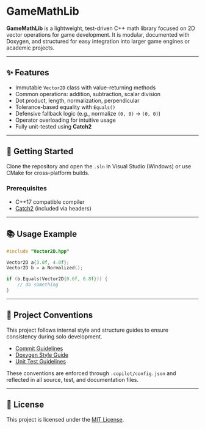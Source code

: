 # GameMathLib

**GameMathLib** is a lightweight, test-driven C++ math library focused on 2D vector operations for game development. It is modular, documented with Doxygen, and structured for easy integration into larger game engines or academic projects.

---

## ✨ Features

- Immutable `Vector2D` class with value-returning methods
- Common operations: addition, subtraction, scalar division
- Dot product, length, normalization, perpendicular
- Tolerance-based equality with `Equals()`
- Defensive fallback logic (e.g., normalize `(0, 0)` → `(0, 0)`)
- Operator overloading for intuitive usage
- Fully unit-tested using **Catch2**

---

## 🚀 Getting Started

Clone the repository and open the `.sln` in Visual Studio (Windows) or use CMake for cross-platform builds.

### Prerequisites
- C++17 compatible compiler
- [Catch2](https://github.com/catchorg/Catch2) (included via headers)

---

## 📚 Usage Example
```cpp
#include "Vector2D.hpp"

Vector2D a{3.0f, 4.0f};
Vector2D b = a.Normalized();

if (b.Equals(Vector2D{0.6f, 0.8f})) {
    // do something
}
```

---

## 🧭 Project Conventions

This project follows internal style and structure guides to ensure consistency during solo development.

- [Commit Guidelines](.github/commit-guidelines.md)
- [Doxygen Style Guide](.github/doxygen-style.md)
- [Unit Test Guidelines](.github/unit-test-guidelines.md)

These conventions are enforced through `.copilot/config.json` and reflected in all source, test, and documentation files.

---

## 📄 License
This project is licensed under the [MIT License](LICENSE).